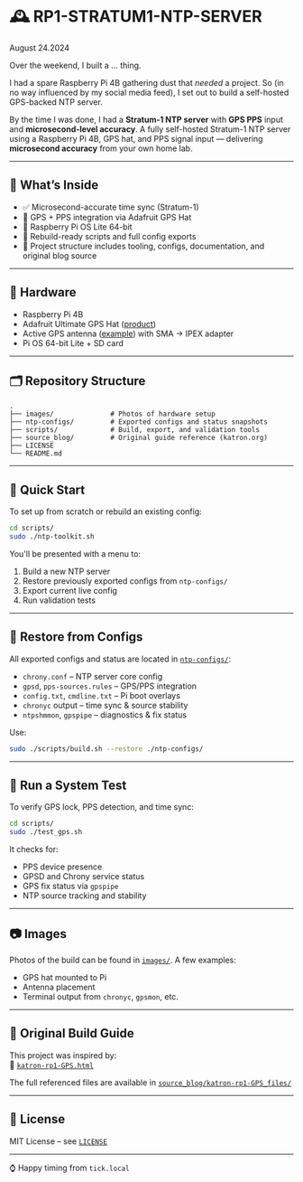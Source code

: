 # 🕰️ RP1-STRATUM1-NTP-SERVER
August 24.2024

Over the weekend, I built a … thing.

I had a spare Raspberry Pi 4B gathering dust that *needed* a project. So (in no way influenced by my social media feed), I set out to build a self-hosted GPS-backed NTP server.

By the time I was done, I had a **Stratum-1 NTP server** with **GPS PPS** input and **microsecond-level accuracy**. A fully self-hosted Stratum-1 NTP server using a Raspberry Pi 4B, GPS hat, and PPS signal input — delivering **microsecond accuracy** from your own home lab.

---

## 📸 What’s Inside

- ✅ Microsecond-accurate time sync (Stratum-1)
- 📡 GPS + PPS integration via Adafruit GPS Hat
- 🐧 Raspberry Pi OS Lite 64-bit
- 🔧 Rebuild-ready scripts and full config exports
- 📁 Project structure includes tooling, configs, documentation, and original blog source

---

## 🧩 Hardware

- Raspberry Pi 4B
- Adafruit Ultimate GPS Hat ([product](https://www.adafruit.com/product/2324))
- Active GPS antenna ([example](https://a.co/d/8RFh7eL)) with SMA → IPEX adapter
- Pi OS 64-bit Lite + SD card

---

## 🗂️ Repository Structure

```
.
├── images/              # Photos of hardware setup
├── ntp-configs/         # Exported configs and status snapshots
├── scripts/             # Build, export, and validation tools
├── source_blog/         # Original guide reference (katron.org)
├── LICENSE
└── README.md
```

---

## 🚀 Quick Start

To set up from scratch or rebuild an existing config:

```bash
cd scripts/
sudo ./ntp-toolkit.sh
```

You'll be presented with a menu to:
1. Build a new NTP server
2. Restore previously exported configs from `ntp-configs/`
3. Export current live config
4. Run validation tests

---

## 🔁 Restore from Configs

All exported configs and status are located in [`ntp-configs/`](./ntp-configs/):

- `chrony.conf` – NTP server core config  
- `gpsd`, `pps-sources.rules` – GPS/PPS integration  
- `config.txt`, `cmdline.txt` – Pi boot overlays  
- `chronyc` output – time sync & source stability  
- `ntpshmmon`, `gpspipe` – diagnostics & fix status  

Use:
```bash
sudo ./scripts/build.sh --restore ./ntp-configs/
```

---

## 🧪 Run a System Test

To verify GPS lock, PPS detection, and time sync:

```bash
cd scripts/
sudo ./test_gps.sh
```

It checks for:
- PPS device presence
- GPSD and Chrony service status
- GPS fix status via `gpspipe`
- NTP source tracking and stability

---

## 📷 Images

Photos of the build can be found in [`images/`](./images/). A few examples:

- GPS hat mounted to Pi
- Antenna placement
- Terminal output from `chronyc`, `gpsmon`, etc.

---

## 📝 Original Build Guide

This project was inspired by:  
📖 [`katron-rp1-GPS.html`](./source_blog/katron-rp1-GPS.html)

The full referenced files are available in [`source_blog/katron-rp1-GPS_files/`](./source_blog/katron-rp1-GPS_files/)

---

## 📃 License

MIT License – see [`LICENSE`](./LICENSE)

---

⌚ Happy timing from `tick.local`
